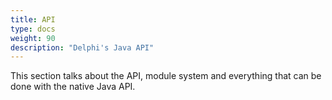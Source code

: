 ```yaml
---
title: API
type: docs
weight: 90
description: "Delphi's Java API"
---
```

This section talks about the API, module system and everything that can be done
with the native Java API.